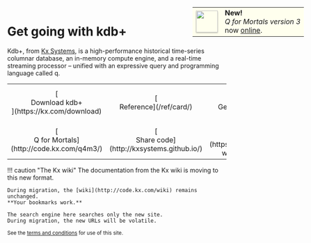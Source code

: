 # Get going with kdb+

<!-- Announce Q4M3 online -->
<div style="position: absolute; margin: 0; padding: 0; right: 50px; top: 50px;">
<table style="background: #ffe; margin: 0; padding: 0;">
<tr>
<td><a href="http://code.kx.com/q4m3/" style="border: none; text-decoration: none;"><img src="./img/qfm3.jpg" style="box-shadow: 0 1.5px 3px rgba(0,0,0,.24); width: 50px"/></a></td>
<td><strong>New!</strong><br/><em>Q for Mortals version 3</em><br/>now <a href="http://code.kx.com/q4m3/">online</a>.</td> 
</tr>
</table>
</div>


Kdb+, from [Kx Systems](http://kx.com), is a high-performance historical time-series columnar database, an in-memory compute engine, and a real-time streaming processor – unified with an expressive query and programming language called q.

<table markdown="1" id="front-page">
<tr>
    <td style="text-align: center; width: 30%">
        [<i class="fa fa-download fa-border fa-5x"></i><br/>
        Download kdb+<br/>
        <i class="fa fa-apple"></i>
        <i class="fa fa-linux"></i>
        <i class="fa fa-windows"></i>](https://kx.com/download)
    </td>
    <td style="text-align: center; width: 30%">
        [<i class="fa fa-life-ring fa-border fa-5x"></i><br/>
        Reference](/ref/card/)
    </td>
    <td style="text-align: center; width: 30%">
        [<i class="fa fa-graduation-cap fa-border fa-5x"></i><br/>
        Get started](/learn/)
    </td>
    <td style="text-align: center; width: 30%">
        [<i class="fa fa-map-o fa-border fa-5x"></i><br/>
        Whitepapers](/developer/#technical-white-papers)
    </td>
</tr>
<tr>
    <td style="text-align: center; width: 30%">
        [<i class="fa fa-quora fa-border fa-5x"></i><br/>
        Q for Mortals](http://code.kx.com/q4m3/)
    </td>
    <td style="text-align: center; width: 30%">
        [<i class="fa fa-github fa-border fa-5x"></i><br/>
        Share code](http://kxsystems.github.io/)
    </td>
    <td style="text-align: center; width: 30%">
        [<i class="fa fa-share-alt fa-border fa-5x"></i><br/>
        Connect](https://kx.com/connect-with-us#support)
    </td>
</tr>
</table>


!!! caution "The Kx wiki"
    The documentation from the Kx wiki is moving to this new format. 

    During migration, the [wiki](http://code.kx.com/wiki) remains unchanged. 
    **Your bookmarks work.** 
    
    The search engine here searches only the new site.
    During migration, the new URLs will be volatile.

<small markdown="1">See the [terms and conditions](about/TermsAndConditions) for use of this site.</small>

